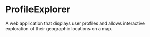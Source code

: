 # ProfileExplorer
A web application that displays user profiles and allows interactive exploration of their geographic locations on a map.
